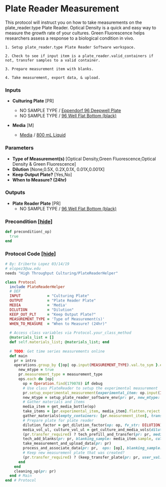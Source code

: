 # Plate Reader Measurement

This protocol will instruct you on how to take measurements on the plate_reader.type Plate Reader.
Optical Density is a quick and easy way to measure the growth rate of your cultures.
Green Fluorescence helps researchers assess a response to a biological condition in vivo.

    1. Setup plate_reader.type Plate Reader Software workspace.
    
    2. Check to see if input item is a plate_reader.valid_containers if not, transfer samples to a valid container.
    
    3. Prepare measurement item with blanks.
    
    4. Take measurement, export data, & upload.
### Inputs


- **Culturing Plate** [PR]  
  - NO SAMPLE TYPE / <a href='#' onclick='easy_select("Containers", "Eppendorf 96 Deepwell Plate")'>Eppendorf 96 Deepwell Plate</a>
  - NO SAMPLE TYPE / <a href='#' onclick='easy_select("Containers", "96 Well Flat Bottom (black)")'>96 Well Flat Bottom (black)</a>

- **Media** [M]  
  - <a href='#' onclick='easy_select("Sample Types", "Media")'>Media</a> / <a href='#' onclick='easy_select("Containers", "800 mL Liquid")'>800 mL Liquid</a>

### Parameters

- **Type of Measurement(s)** [Optical Density,Green Fluorescence,Optical Density & Green Fluorescence]
- **Dilution** [None,0.5X, 0.2X,0.1X, 0.01X,0.001X]
- **Keep Output Plate?** [Yes,No]
- **When to Measure? (24hr)** 

### Outputs


- **Plate Reader Plate** [PR]  
  - NO SAMPLE TYPE / <a href='#' onclick='easy_select("Containers", "96 Well Flat Bottom (black)")'>96 Well Flat Bottom (black)</a>

### Precondition <a href='#' id='precondition'>[hide]</a>
```ruby
def precondition(_op)
  true
end
```

### Protocol Code <a href='#' id='protocol'>[hide]</a>
```ruby
# By: Eriberto Lopez 03/14/19
# elopez3@uw.edu
needs "High Throughput Culturing/PlateReaderHelper"

class Protocol
  include PlateReaderHelper
  # DEF
  INPUT            = "Culturing Plate"
  OUTPUT           = "Plate Reader Plate"
  MEDIA            = 'Media'
  DILUTION         = "Dilution"
  KEEP_OUT_PLT     = "Keep Output Plate?"
  MEASUREMENT_TYPE = 'Type of Measurement(s)'
  WHEN_TO_MEASURE  = "When to Measure? (24hr)"
  
  # Access class variables via Protocol.your_class_method
  @materials_list = []
  def self.materials_list; @materials_list; end
  
  # TODO: Get time series measurements online
  def main
    pr = intro
    operations.group_by {|op| op.input(MEASUREMENT_TYPE).val.to_sym }.each do |measurement_type, ops|
      new_mtype = true
      pr.measurement_type = measurement_type
      ops.each do |op|
        op = Operation.find(179078) if debug
        # Use class PlateReader to setup the experimental measurement
        pr.setup_experimental_measurement(experimental_item: op.input(INPUT).item, output_fv: op.output(OUTPUT))
        new_mtype = setup_plate_reader_software_env(pr: pr, new_mtype: new_mtype)
        # Gather materials and items
        media_item = get_media_bottle(op)
        take_items = [pr.experimental_item, media_item].flatten.reject {|i| i.nil?}
        gather_materials(empty_containers: [pr.measurement_item], transfer_required: pr.transfer_required, new_materials: ['P1000 Multichannel'], take_items: take_items )
        # Prepare plate for plate reader
        dilution_factor = get_dilution_factor(op: op, fv_str: DILUTION)
        media_vol_ul, culture_vol_ul = get_culture_and_media_vols(dilution_factor: dilution_factor, measurement_item: pr.measurement_item)
        (pr.transfer_required) ? tech_prefill_and_transfer(pr: pr, media_sample: media_item.sample, media_vol_ul: media_vol_ul, culture_vol_ul: culture_vol_ul) : op.pass(INPUT, OUTPUT)
        tech_add_blanks(pr: pr, blanking_sample: media_item.sample, culture_vol_ul: culture_vol_ul, media_vol_ul: media_vol_ul) # Cannot handle a plate without blanks, esp in processing of upload
        take_measurement_and_upload_data(pr: pr)
        process_and_associate_data(pr: pr,  ops: [op], blanking_sample: media_item.sample, dilution_factor: dilution_factor)
        # Keep new measurement plate that was created?
        (pr.transfer_required) ? (keep_transfer_plate(pr: pr, user_val: get_parameter(op: op, fv_str: KEEP_OUT_PLT).to_s.upcase)) : (pr.measurement_item.location = 'Bench')
      end
    end 
    cleaning_up(pr: pr)
  end # Main
end # Protocol

```
